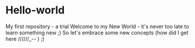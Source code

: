 # Hello-world
My first repository - a trial
Welcome to my New World - it's never too late to learn something new ;)
So let's embrace some new concepts (how did I get here /\/\/\/\/\/\_-_-_ )  ;)
